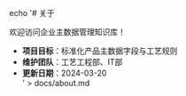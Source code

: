 
echo '# 关于

欢迎访问企业主数据管理知识库！

- **项目目标**：标准化产品主数据字段与工艺规则  
- **维护团队**：工艺工程部、IT部  
- **更新日期**：2024-03-20  
' > docs/about.md
